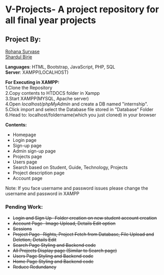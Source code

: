 # V-Projects- A project repository for all final year projects

## Project By:  
[Rohana Survase](https://github.com/rohanasurvase)      
[Shardul Birje](https://github.com/shardul-b)  

**Languages**: HTML, Bootstrap, JavaScript, PHP, SQL  
**Server**: XAMPP(LOCALHOST)

**For Executing in XAMPP:**  
1.Clone the Repository  
2.Copy contents to HTDOCS folder in Xampp  
3.Start XAMPP(MYSQL, Apache server)       
4.Open *localhost/phpMyAdmin* and create a DB named "internship".  
5.Click import and select the Database file stored in "Database" Folder   
6.Head to: localhost/foldername(which you just cloned) in your browser    

**Contents:**
* Homepage   
* Login page  
* Sign-up page  
* Admin sign-up page  
* Projects page  
* Users page  
* Search based on Student, Guide, Technology, Projects   
* Project description page         
* Account page      

Note: If you face username and password issues please change the username and password in XAMPP 

### Pending Work:

* <s>Login and Sign Up- Folder creation on new student account creation</s> 
* <s>Account Page- Image Upload, Details Edit option</s>  
* <s>Sessions</s> 
* <s>Project Page- Rights, Project Fetch from Database, File Upload and Deletion, Details Edit</s>  
* <s>Search Page Styling and Backend code</s>
* <s>All Projects Display page (Similar to Search page)</s> 
* <s>Users Page Styling and Backend code</s> 
* <s>Home Page Styling and Backend code</s>
* <s>Reduce Redundancy</s>
